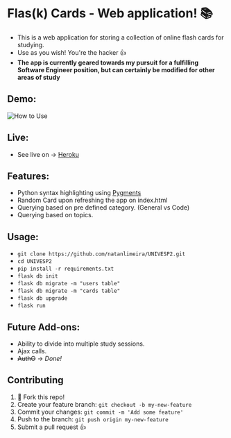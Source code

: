 # Flas(k) Cards - Web application! :books:
* This is a web application for storing a collection of
online flash cards for studying.
* Use as you wish! You're the hacker :thumbsup:
* **The app is currently geared towards my pursuit for a fulfilling Software Engineer position, but can certainly be modified for other areas of study** 

## Demo:
![How to Use](/FlaskCards.gif)

## Live:
* See live on -> [Heroku](https://flask-cards-soft-eng.herokuapp.com/)

## Features:
* Python syntax highlighting using [Pygments](http://pygments.org/)
* Random Card upon refreshing the app on index.html 
* Querying based on pre defined category. (General vs Code)
* Querying based on topics.

## Usage:
* `git clone https://github.com/natanlimeira/UNIVESP2.git`
* `cd UNIVESP2`
* `pip install -r requirements.txt`
* `flask db init`
* `flask db migrate -m "users table"`
* `flask db migrate -m "cards table"`
* `flask db upgrade`
* `flask run`

## Future Add-ons:
* Ability to divide into multiple study sessions.
* Ajax calls.
* ~~AuthO~~ -> _Done!_

## Contributing

1. :spaghetti: Fork this repo!
2. Create your feature branch: `git checkout -b my-new-feature`
3. Commit your changes: `git commit -m 'Add some feature'`
4. Push to the branch: `git push origin my-new-feature`
5. Submit a pull request :+1:
